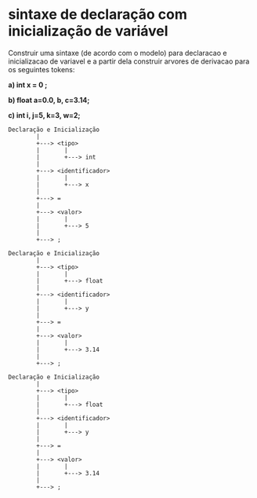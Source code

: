 # sintaxe de declaração com inicialização de variável

Construir uma sintaxe (de acordo com o modelo) para declaracao e inicializacao de variavel e a partir dela construir arvores de derivacao para os seguintes tokens:

**a) int x = 0 ;**

**b) float a=0.0, b, c=3.14;**

**c) int i, j=5, k=3, w=2;**

```
Declaração e Inicialização
        |
        +---> <tipo>
        |       |
        |       +---> int
        |
        +---> <identificador>
        |       |
        |       +---> x
        |
        +---> =
        |
        +---> <valor>
        |       |
        |       +---> 5
        |
        +---> ;

```

```
Declaração e Inicialização
        |
        +---> <tipo>
        |       |
        |       +---> float
        |
        +---> <identificador>
        |       |
        |       +---> y
        |
        +---> =
        |
        +---> <valor>
        |       |
        |       +---> 3.14
        |
        +---> ;

```

```
Declaração e Inicialização
        |
        +---> <tipo>
        |       |
        |       +---> float
        |
        +---> <identificador>
        |       |
        |       +---> y
        |
        +---> =
        |
        +---> <valor>
        |       |
        |       +---> 3.14
        |
        +---> ;
```